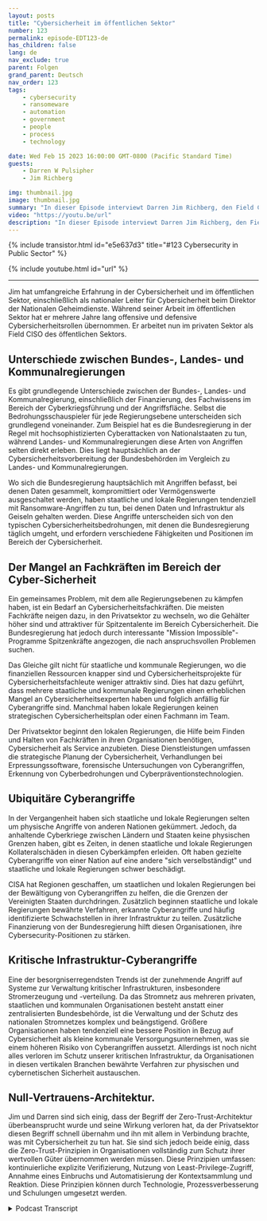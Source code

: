 ```yaml
---
layout: posts
title: "Cybersicherheit im öffentlichen Sektor"
number: 123
permalink: episode-EDT123-de
has_children: false
lang: de
nav_exclude: true
parent: Folgen
grand_parent: Deutsch
nav_order: 123
tags:
    - cybersecurity
    - ransomeware
    - automation
    - government
    - people
    - process
    - technology

date: Wed Feb 15 2023 16:00:00 GMT-0800 (Pacific Standard Time)
guests:
    - Darren W Pulsipher
    - Jim Richberg

img: thumbnail.jpg
image: thumbnail.jpg
summary: "In dieser Episode interviewt Darren Jim Richberg, den Field CISO des öffentlichen Sektors bei Forinet, und diskutiert die Unterschiede in der Cybersicherheit im öffentlichen Sektor. Die Bundesregierung unterscheidet sich sehr von den Bundesstaaten und Kommunalverwaltungen in Bezug auf Cybersicherheit und deren Herangehensweise."
video: "https://youtu.be/url"
description: "In dieser Episode interviewt Darren Jim Richberg, den Field CISO des öffentlichen Sektors bei Forinet, und diskutiert die Unterschiede in der Cybersicherheit im öffentlichen Sektor. Die Bundesregierung unterscheidet sich sehr von den Bundesstaaten und Kommunalverwaltungen in Bezug auf Cybersicherheit und deren Herangehensweise."
---
```


<div>
{% include transistor.html id="e5e637d3" title="#123 Cybersecurity in Public Sector" %}

{% include youtube.html id="url" %}
</div>

---

Jim hat umfangreiche Erfahrung in der Cybersicherheit und im öffentlichen Sektor, einschließlich als nationaler Leiter für Cybersicherheit beim Direktor der Nationalen Geheimdienste. Während seiner Arbeit im öffentlichen Sektor hat er mehrere Jahre lang offensive und defensive Cybersicherheitsrollen übernommen. Er arbeitet nun im privaten Sektor als Field CISO des öffentlichen Sektors.

## Unterschiede zwischen Bundes-, Landes- und Kommunalregierungen

Es gibt grundlegende Unterschiede zwischen der Bundes-, Landes- und Kommunalregierung, einschließlich der Finanzierung, des Fachwissens im Bereich der Cyberkriegsführung und der Angriffsfläche. Selbst die Bedrohungsschauspieler für jede Regierungsebene unterscheiden sich grundlegend voneinander. Zum Beispiel hat es die Bundesregierung in der Regel mit hochsophistizierten Cyberattacken von Nationalstaaten zu tun, während Landes- und Kommunalregierungen diese Arten von Angriffen selten direkt erleben. Dies liegt hauptsächlich an der Cybersicherheitsvorbereitung der Bundesbehörden im Vergleich zu Landes- und Kommunalregierungen.

Wo sich die Bundesregierung hauptsächlich mit Angriffen befasst, bei denen Daten gesammelt, kompromittiert oder Vermögenswerte ausgeschaltet werden, haben staatliche und lokale Regierungen tendenziell mit Ransomware-Angriffen zu tun, bei denen Daten und Infrastruktur als Geiseln gehalten werden.
Diese Angriffe unterscheiden sich von den typischen Cybersicherheitsbedrohungen, mit denen die Bundesregierung täglich umgeht, und erfordern verschiedene Fähigkeiten und Positionen im Bereich der Cybersicherheit.

## Der Mangel an Fachkräften im Bereich der Cyber-Sicherheit

Ein gemeinsames Problem, mit dem alle Regierungsebenen zu kämpfen haben, ist ein Bedarf an Cybersicherheitsfachkräften. Die meisten Fachkräfte neigen dazu, in den Privatsektor zu wechseln, wo die Gehälter höher sind und attraktiver für Spitzentalente im Bereich Cybersicherheit. Die Bundesregierung hat jedoch durch interessante "Mission Impossible"-Programme Spitzenkräfte angezogen, die nach anspruchsvollen Problemen suchen.

Das Gleiche gilt nicht für staatliche und kommunale Regierungen, wo die finanziellen Ressourcen knapper sind und Cybersicherheitsprojekte für Cybersicherheitsfachleute weniger attraktiv sind. Dies hat dazu geführt, dass mehrere staatliche und kommunale Regierungen einen erheblichen Mangel an Cybersicherheitsexperten haben und folglich anfällig für Cyberangriffe sind. Manchmal haben lokale Regierungen keinen strategischen Cybersicherheitsplan oder einen Fachmann im Team.

Der Privatsektor beginnt den lokalen Regierungen, die Hilfe beim Finden und Halten von Fachkräften in ihren Organisationen benötigen, Cybersicherheit als Service anzubieten. Diese Dienstleistungen umfassen die strategische Planung der Cybersicherheit, Verhandlungen bei Erpressungssoftware, forensische Untersuchungen von Cyberangriffen, Erkennung von Cyberbedrohungen und Cyberpräventionstechnologien.

## Ubiquitäre Cyberangriffe

In der Vergangenheit haben sich staatliche und lokale Regierungen selten um physische Angriffe von anderen Nationen gekümmert. Jedoch, da anhaltende Cyberkriege zwischen Ländern und Staaten keine physischen Grenzen haben, gibt es Zeiten, in denen staatliche und lokale Regierungen Kollateralschäden in diesen Cyberkämpfen erleiden. Oft haben gezielte Cyberangriffe von einer Nation auf eine andere "sich verselbständigt" und staatliche und lokale Regierungen schwer beschädigt.

CISA hat Regionen geschaffen, um staatlichen und lokalen Regierungen bei der Bewältigung von Cyberangriffen zu helfen, die die Grenzen der Vereinigten Staaten durchdringen. Zusätzlich beginnen staatliche und lokale Regierungen bewährte Verfahren, erkannte Cyberangriffe und häufig identifizierte Schwachstellen in ihrer Infrastruktur zu teilen. Zusätzliche Finanzierung von der Bundesregierung hilft diesen Organisationen, ihre Cybersecurity-Positionen zu stärken.

## Kritische Infrastruktur-Cyberangriffe

Eine der besorgniserregendsten Trends ist der zunehmende Angriff auf Systeme zur Verwaltung kritischer Infrastrukturen, insbesondere Stromerzeugung und -verteilung. Da das Stromnetz aus mehreren privaten, staatlichen und kommunalen Organisationen besteht anstatt einer zentralisierten Bundesbehörde, ist die Verwaltung und der Schutz des nationalen Stromnetzes komplex und beängstigend. Größere Organisationen haben tendenziell eine bessere Position in Bezug auf Cybersicherheit als kleine kommunale Versorgungsunternehmen, was sie einem höheren Risiko von Cyberangriffen aussetzt. Allerdings ist noch nicht alles verloren im Schutz unserer kritischen Infrastruktur, da Organisationen in diesen vertikalen Branchen bewährte Verfahren zur physischen und cybernetischen Sicherheit austauschen.

## Null-Vertrauens-Architektur.

Jim und Darren sind sich einig, dass der Begriff der Zero-Trust-Architektur überbeansprucht wurde und seine Wirkung verloren hat, da der Privatsektor diesen Begriff schnell übernahm und ihn mit allem in Verbindung brachte, was mit Cybersicherheit zu tun hat. Sie sind sich jedoch beide einig, dass die Zero-Trust-Prinzipien in Organisationen vollständig zum Schutz ihrer wertvollen Güter übernommen werden müssen. Diese Prinzipien umfassen: kontinuierliche explizite Verifizierung, Nutzung von Least-Privilege-Zugriff, Annahme eines Einbruchs und Automatisierung der Kontextsammlung und Reaktion. Diese Prinzipien können durch Technologie, Prozessverbesserung und Schulungen umgesetzt werden.



<details>
<summary> Podcast Transcript </summary>

<p></p>

</details>
